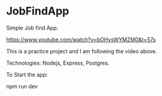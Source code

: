 # JobFindApp
Simple Job find App.

https://www.youtube.com/watch?v=bOHysWYMZM0&t=57s

This is a practice project and I am following the video above. 

Technologies: Nodejs, Express, Postgres.


To Start the app:

npm run dev
